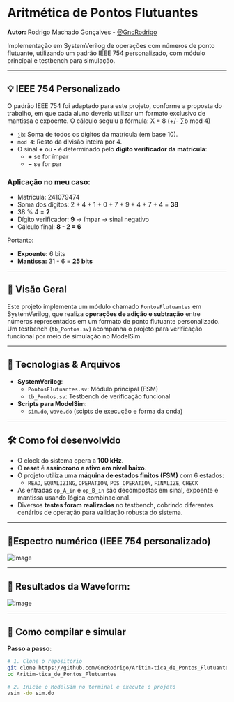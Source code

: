 # Aritmética de Pontos Flutuantes

**Autor:** Rodrigo Machado Gonçalves - [@GncRodrigo](https://github.com/GncRodrigo)

Implementação em SystemVerilog de operações com números de ponto flutuante, utilizando um padrão IEEE 754 personalizado, com módulo principal e testbench para simulação.

---

## 💡 IEEE 754 Personalizado

O padrão IEEE 754 foi adaptado para este projeto, conforme a proposta do trabalho, em que cada aluno deveria utilizar um formato exclusivo de mantissa e expoente. O cálculo seguiu a fórmula:
  X = 8 (+/- ∑b mod 4)
  
- `∑b`: Soma de todos os dígitos da matrícula (em base 10).
- `mod 4`: Resto da divisão inteira por 4.
- O sinal **+** ou **-** é determinado pelo **dígito verificador da matrícula**:
  - **+** se for ímpar
  - **−** se for par

### Aplicação no meu caso:
- Matrícula: 241079474  
- Soma dos dígitos: 2 + 4 + 1 + 0 + 7 + 9 + 4 + 7 + 4 = **38**  
- 38 % 4 = **2**  
- Dígito verificador: **9** → ímpar → sinal negativo  
- Cálculo final: **8 - 2 = 6**

Portanto:
- **Expoente:** 6 bits  
- **Mantissa:** 31 - 6 = **25 bits**

---

## 🧠 Visão Geral

Este projeto implementa um módulo chamado `PontosFlutuantes` em SystemVerilog, que realiza **operações de adição e subtração** entre números representados em um formato de ponto flutuante personalizado.  
Um testbench (`tb_Pontos.sv`) acompanha o projeto para verificação funcional por meio de simulação no ModelSim.

---

## 🧱 Tecnologias & Arquivos

- **SystemVerilog**:
  - `PontosFlutuantes.sv`: Módulo principal (FSM)
  - `tb_Pontos.sv`: Testbench de verificação funcional
- **Scripts para ModelSim**:
  - `sim.do`, `wave.do` (scipts de execução e forma da onda)

---

## 🛠️ Como foi desenvolvido

- O clock do sistema opera a **100 kHz**.
- O **reset** é **assíncrono e ativo em nível baixo**.
- O projeto utiliza uma **máquina de estados finitos (FSM)** com 6 estados:
  - `READ`, `EQUALIZING`, `OPERATION`, `POS_OPERATION`, `FINALIZE`, `CHECK`
- As entradas `op_A_in` e `op_B_in` são decompostas em sinal, expoente e mantissa usando lógica combinacional.
- Diversos **testes foram realizados** no testbench, cobrindo diferentes cenários de operação para validação robusta do sistema.
---
## 🔢Espectro numérico (IEEE 754 personalizado)

![image](https://github.com/user-attachments/assets/c9051eef-3163-4204-805d-68b1b8c6ceee)

---
## 🌊 Resultados da Waveform:
![image](https://github.com/user-attachments/assets/1326533a-4272-4b31-8cd4-b1e59011196b)

---
## 🚀 Como compilar e simular

**Passo a passo**:

```bash
# 1. Clone o repositório
git clone https://github.com/GncRodrigo/Aritim-tica_de_Pontos_Flutuantes.git
cd Aritim-tica_de_Pontos_Flutuantes

# 2. Inicie o ModelSim no terminal e execute o projeto
vsim -do sim.do




